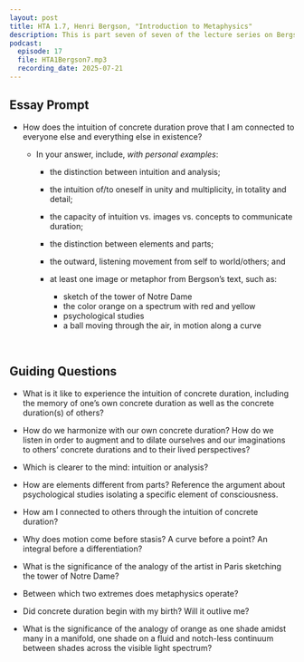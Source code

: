 ```yaml
---
layout: post
title: HTA 1.7, Henri Bergson, "Introduction to Metaphysics"
description: This is part seven of seven of the lecture series on Bergson's "Introduction to Metaphysics."
podcast:
  episode: 17
  file: HTA1Bergson7.mp3
  recording_date: 2025-07-21
---
```


## Essay Prompt

* How does the intuition of concrete duration prove that I am connected to
everyone else and everything else in existence?

  * In your answer, include, *with personal examples*:

    * the distinction between intuition and analysis;
    * the intuition of/to oneself in unity and multiplicity, in totality and detail;
    * the capacity of intuition vs. images vs. concepts to communicate duration;
    * the distinction between elements and parts;
    * the outward, listening movement from self to world/others; and
    * at least one image or metaphor from Bergson’s text, such as:

      * sketch of the tower of Notre Dame
      * the color orange on a spectrum with red and yellow
      * psychological studies
      * a ball moving through the air, in motion along a curve

<br>


## Guiding Questions

* What is it like to experience the intuition of concrete duration, including the memory of one’s own concrete duration as well as the concrete duration(s) of others?

* How do we harmonize with our own concrete duration? How do we listen in order to augment and to dilate ourselves and our imaginations to others’ concrete durations and to their lived perspectives?

* Which is clearer to the mind: intuition or analysis?

* How are elements different from parts? Reference the argument about psychological studies isolating a specific element of consciousness.

* How am I connected to others through the intuition of concrete duration?

* Why does motion come before stasis? A curve before a point? An integral before a differentiation?

* What is the significance of the analogy of the artist in Paris sketching the tower of Notre Dame?

* Between which two extremes does metaphysics operate?

* Did concrete duration begin with my birth? Will it outlive me?

* What is the significance of the analogy of orange as one shade amidst many in a manifold, one shade on a fluid and notch-less continuum between shades across the visible light spectrum?
